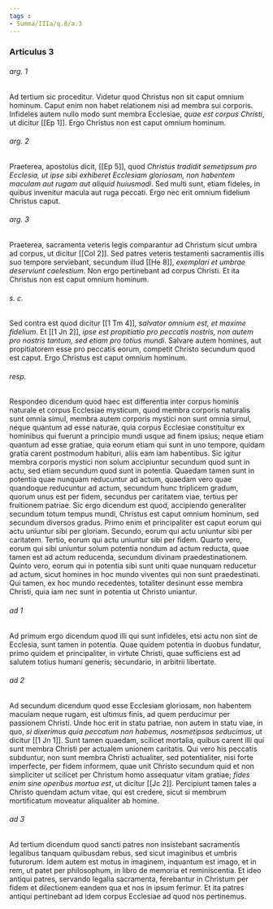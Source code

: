 ```yaml
---
tags : 
- Summa/IIIa/q.8/a.3
---
```


### Articulus 3

###### arg. 1
Ad tertium sic proceditur. Videtur quod Christus non sit caput omnium hominum. Caput enim non habet relationem nisi ad membra sui corporis. Infideles autem nullo modo sunt membra Ecclesiae, *quae est corpus Christi*, ut dicitur [[Ep 1]]. Ergo Christus non est caput omnium hominum.

###### arg. 2
Praeterea, apostolus dicit, [[Ep 5]], quod *Christus tradidit semetipsum pro Ecclesia, ut ipse sibi exhiberet Ecclesiam gloriosam, non habentem maculam aut rugam aut aliquid huiusmodi*. Sed multi sunt, etiam fideles, in quibus invenitur macula aut ruga peccati. Ergo nec erit omnium fidelium Christus caput.

###### arg. 3
Praeterea, sacramenta veteris legis comparantur ad Christum sicut umbra ad corpus, ut dicitur [[Col 2]]. Sed patres veteris testamenti sacramentis illis suo tempore serviebant, secundum illud [[He 8]], *exemplari et umbrae deserviunt caelestium*. Non ergo pertinebant ad corpus Christi. Et ita Christus non est caput omnium hominum.

###### s. c.
Sed contra est quod dicitur [[1 Tm 4]], *salvator omnium est, et maxime fidelium*. Et [[1 Jn 2]], *ipse est propitiatio pro peccatis nostris, non autem pro nostris tantum, sed etiam pro totius mundi*. Salvare autem homines, aut propitiatorem esse pro peccatis eorum, competit Christo secundum quod est caput. Ergo Christus est caput omnium hominum.

###### resp.
Respondeo dicendum quod haec est differentia inter corpus hominis naturale et corpus Ecclesiae mysticum, quod membra corporis naturalis sunt omnia simul, membra autem corporis mystici non sunt omnia simul, neque quantum ad esse naturae, quia corpus Ecclesiae constituitur ex hominibus qui fuerunt a principio mundi usque ad finem ipsius; neque etiam quantum ad esse gratiae, quia eorum etiam qui sunt in uno tempore, quidam gratia carent postmodum habituri, aliis eam iam habentibus. Sic igitur membra corporis mystici non solum accipiuntur secundum quod sunt in actu, sed etiam secundum quod sunt in potentia. Quaedam tamen sunt in potentia quae nunquam reducuntur ad actum, quaedam vero quae quandoque reducuntur ad actum, secundum hunc triplicem gradum, quorum unus est per fidem, secundus per caritatem viae, tertius per fruitionem patriae. Sic ergo dicendum est quod, accipiendo generaliter secundum totum tempus mundi, Christus est caput omnium hominum, sed secundum diversos gradus. Primo enim et principaliter est caput eorum qui actu uniuntur sibi per gloriam. Secundo, eorum qui actu uniuntur sibi per caritatem. Tertio, eorum qui actu uniuntur sibi per fidem. Quarto vero, eorum qui sibi uniuntur solum potentia nondum ad actum reducta, quae tamen est ad actum reducenda, secundum divinam praedestinationem. Quinto vero, eorum qui in potentia sibi sunt uniti quae nunquam reducetur ad actum, sicut homines in hoc mundo viventes qui non sunt praedestinati. Qui tamen, ex hoc mundo recedentes, totaliter desinunt esse membra Christi, quia iam nec sunt in potentia ut Christo uniantur.

###### ad 1
Ad primum ergo dicendum quod illi qui sunt infideles, etsi actu non sint de Ecclesia, sunt tamen in potentia. Quae quidem potentia in duobus fundatur, primo quidem et principaliter, in virtute Christi, quae sufficiens est ad salutem totius humani generis; secundario, in arbitrii libertate.

###### ad 2
Ad secundum dicendum quod esse Ecclesiam gloriosam, non habentem maculam neque rugam, est ultimus finis, ad quem perducimur per passionem Christi. Unde hoc erit in statu patriae, non autem in statu viae, in quo, *si dixerimus quia peccatum non habemus, nosmetipsos seducimus*, ut dicitur [[1 Jn 1]]. Sunt tamen quaedam, scilicet mortalia, quibus carent illi qui sunt membra Christi per actualem unionem caritatis. Qui vero his peccatis subduntur, non sunt membra Christi actualiter, sed potentialiter, nisi forte imperfecte, per fidem informem, quae unit Christo secundum quid et non simpliciter ut scilicet per Christum homo assequatur vitam gratiae; *fides enim sine operibus mortua est*, ut dicitur [[Jc 2]]. Percipiunt tamen tales a Christo quendam actum vitae, qui est credere, sicut si membrum mortificatum moveatur aliqualiter ab homine.

###### ad 3
Ad tertium dicendum quod sancti patres non insistebant sacramentis legalibus tanquam quibusdam rebus, sed sicut imaginibus et umbris futurorum. Idem autem est motus in imaginem, inquantum est imago, et in rem, ut patet per philosophum, in libro de memoria et reminiscentia. Et ideo antiqui patres, servando legalia sacramenta, ferebantur in Christum per fidem et dilectionem eandem qua et nos in ipsum ferimur. Et ita patres antiqui pertinebant ad idem corpus Ecclesiae ad quod nos pertinemus.

